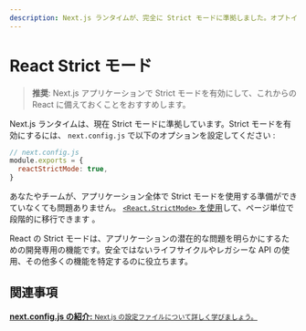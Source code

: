 ```yaml
---
description: Next.js ランタイムが、完全に Strict モードに準拠しました。オプトインの方法を学びましょう。
---
```


# React Strict モード

> **推奨**: Next.js アプリケーションで Strict モードを有効にして、これからの React に備えておくことをおすすめします。

Next.js ランタイムは、現在 Strict モードに準拠しています。Strict モードを有効にするには、 `next.config.js` で以下のオプションを設定してください :


```js
// next.config.js
module.exports = {
  reactStrictMode: true,
}
```

あなたやチームが、アプリケーション全体で Strict モードを使用する準備ができていなくても問題ありません。 [`<React.StrictMode>` を使用](https://reactjs.org/docs/strict-mode.html)して、ページ単位で段階的に移行できます 。

React の Strict モードは、アプリケーションの潜在的な問題を明らかにするための開発専用の機能です。安全ではないライフサイクルやレガシーな API の使用、その他多くの機能を特定するのに役立ちます。

## 関連事項

<div class="card">
  <a href="/docs/api-reference/next.config.js/introduction.md">
    <b>next.config.js の紹介:</b>
    <small>Next.js の設定ファイルについて詳しく学びましょう。</small>
  </a>
</div>
